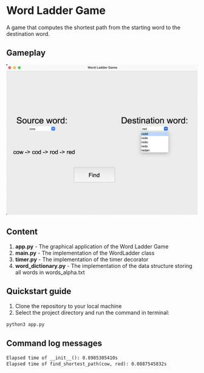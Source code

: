 # Word Ladder Game
A game that computes the shortest path from the starting word to the destination word.

## Gameplay 
![Gameplay Screenshot](/assets/gameplay_screenshot.png)

## Content
1. **app.py** - The graphical application of the Word Ladder Game
2. **main.py** - The implementation of the WordLadder class
3. **timer.py** - The implementation of the timer decorator
4. **word_dictionary.py** - The implementation of the data structure storing all words in words_alpha.txt

## Quickstart guide
1. Clone the repository to your local machine
2. Select the project directory and run the command in terminal:
```bash
python3 app.py
```

## Command log messages
```
Elapsed time of __init__(): 0.8985305410s
Elapsed time of find_shortest_path(cow, red): 0.0887545832s
```
